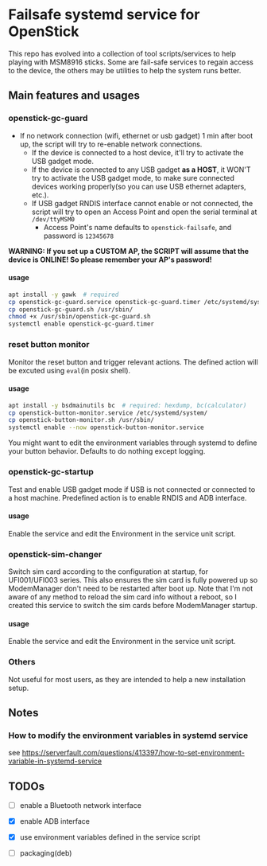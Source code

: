 # Failsafe systemd service for OpenStick

This repo has evolved into a collection of tool scripts/services to
help playing with MSM8916 sticks. Some are fail-safe services to regain
access to the device, the others may be utilities to help the system
runs better.

## Main features and usages
 
### openstick-gc-guard

+ If no network connection (wifi, ethernet or usb gadget) 1 min after boot up,
  the script will try to re-enable network connections.
  + If the device is connected to a host device, it'll try to activate
    the USB gadget mode.
  + If the device is connected to any USB gadget __as a HOST__, it WON'T
    try to activate the USB gadget mode, to make sure connected devices
    working properly(so you can use USB ethernet adapters, etc.).
  + If USB gadget RNDIS interface cannot enable or not connected, the
    script will try to open an Access Point and open the serial terminal
    at `/dev/ttyMSM0`
    + Access Point's name defaults to `openstick-failsafe`, and password is
      `12345678`

__WARNING: If you set up a CUSTOM AP, the SCRIPT will assume that the device is ONLINE! So please remember your AP's password!__

#### usage

```bash
apt install -y gawk  # required
cp openstick-gc-guard.service openstick-gc-guard.timer /etc/systemd/system/
cp openstick-gc-guard.sh /usr/sbin/
chmod +x /usr/sbin/openstick-gc-guard.sh
systemctl enable openstick-gc-guard.timer
```

### reset button monitor

Monitor the reset button and trigger relevant actions. The defined action will be
excuted using `eval`(in posix shell).

#### usage

```bash
apt install -y bsdmainutils bc  # required: hexdump, bc(calculator)
cp openstick-button-monitor.service /etc/systemd/system/
cp openstick-button-monitor.sh /usr/sbin/
systemctl enable --now openstick-button-monitor.service
```

You might want to edit the environment variables through systemd to
define your button behavior. Defaults to do nothing except logging.

### openstick-gc-startup

Test and enable USB gadget mode if USB is not connected or connected to a host
machine. Predefined action is to enable RNDIS and ADB interface.

#### usage

Enable the service and edit the Environment in the service unit script.

### openstick-sim-changer

Switch sim card according to the configuration at startup, for UFI001/UFI003
series. This also ensures the sim card is fully powered up so ModemManager
don't need to be restarted after boot up. Note that I'm not aware of any method
to reload the sim card info without a reboot, so I created this service to
switch the sim cards before ModemManager startup.

#### usage

Enable the service and edit the Environment in the service unit script.

### Others

Not useful for most users, as they are intended to help a new installation setup.

## Notes

### How to modify the environment variables in systemd service

see https://serverfault.com/questions/413397/how-to-set-environment-variable-in-systemd-service
 
## TODOs

+ [ ] enable a Bluetooth network interface
+ [x] enable ADB interface
+ [x] use environment variables defined in the service script
+ [ ] packaging(deb)

